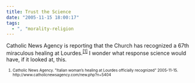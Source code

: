 ```yaml
---
title: Trust the Science
date: "2005-11-15 18:00:17"
tags:
  - ", "morality-religion
---
```

<p>Catholic News Agency is reporting that the Church has recognized a 67th miraculous healing at Lourdes.<sup><a href="http://www.catholicnewsagency.com/new.php?n=5404" title="Italian woman’s healing at Lourdes officially recognized">[1]</a></sup> I wonder what response science would have, if it looked at, this.</p>  <font size="-2"><ol><li>Catholic News Agency.  "Italian woman’s healing at Lourdes officially recognized" 2005-11-15. http://www.catholicnewsagency.com/new.php?n=5404 </li></ol></font>

